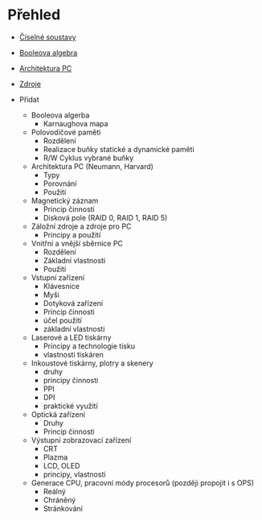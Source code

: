 # Přehled
- [Číselné soustavy](./ciselne_soustavy/ciselne_soustavy.md)
- [Booleova algebra](./booleova_algebra/booleova_algebra.md)
- [Architektura PC](./architektura_pc/architektura_pc.md)

- [Zdroje](./zdroje/zdroje.md)

- Přidat
	- Booleova algerba
		- Karnaughova mapa
	- Polovodičové paměti
		- Rozdělení
		- Realizace buňky statické a dynamické paměti
		- R/W Cyklus vybrané buňky
	- Architektura PC (Neumann, Harvard)
		- Typy
		- Porovnání
		- Použití
	- Magnetický záznam
		- Princip činnosti
		- Disková pole (RAID 0, RAID 1, RAID 5)
	- Záložní zdroje a zdroje pro PC
		- Principy a použití
	- Vnitřní a vnější sběrnice PC
		- Rozdělení
		- Základní vlastnosti
		- Použití
	- Vstupní zařízení
		- Klávesnice
		- Myši
		- Dotyková zařízení
		- Princip činnosti
		- účel použití
		- základní vlastnosti
	- Laserové a LED tiskárny
		- Principy a technologie tisku
		- vlastnosti tiskáren
	- Inkoustové tiskárny, plotry a skenery
		- druhy
		- principy činnosti
		- PPI
		- DPI
		- praktické využití
	- Optická zařízení
		- Druhy
		- Princip činnosti
	- Výstupní zobrazovací zařízení
		- CRT
		- Plazma
		- LCD, OLED
		- principy, vlastnosti
	- Generace CPU, pracovní módy procesorů (později propojit i s OPS)
		- Reálný
		- Chráněný
		- Stránkování